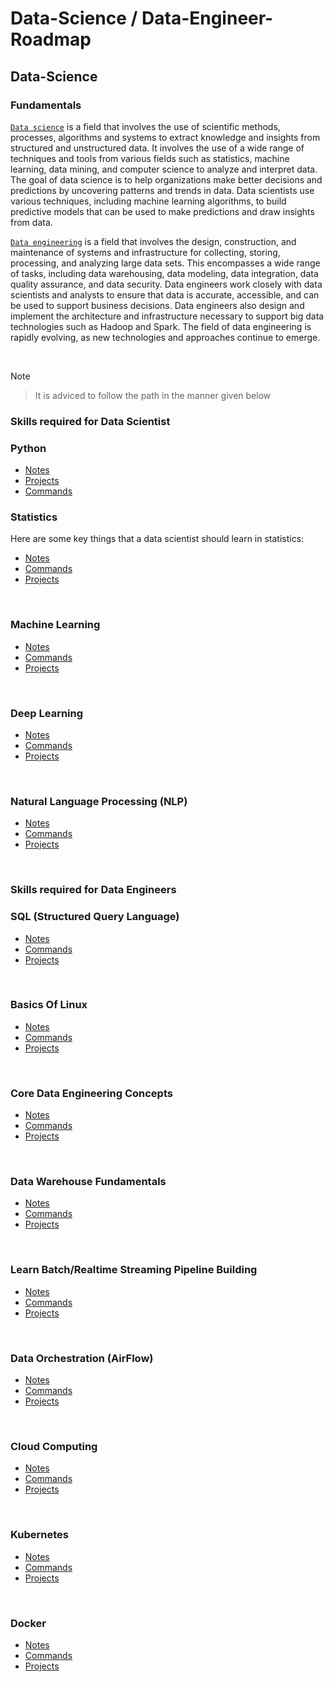 # Data-Science / Data-Engineer-Roadmap

## Data-Science 

### Fundamentals

[`Data science`](https://github.com/yashdev9274/Data-Scientist-Roadmap/edit/main/README.md#skills-required-for-data-scietists) is a field that involves the use of scientific methods, processes, algorithms and systems to extract knowledge and insights from structured and unstructured data. It involves the use of a wide range of techniques and tools from various fields such as statistics, machine learning, data mining, and computer science to analyze and interpret data. The goal of data science is to help organizations make better decisions and predictions by uncovering patterns and trends in data. Data scientists use various techniques, including machine learning algorithms, to build predictive models that can be used to make predictions and draw insights from data.

[`Data engineering`](https://github.com/yashdev9274/Data-Scientist-Roadmap/edit/main/README.md#skills-required-for-data-engineers) is a field that involves the design, construction, and maintenance of systems and infrastructure for collecting, storing, processing, and analyzing large data sets. This encompasses a wide range of tasks, including data warehousing, data modeling, data integration, data quality assurance, and data security. Data engineers work closely with data scientists and analysts to ensure that data is accurate, accessible, and can be used to support business decisions. Data engineers also design and implement the architecture and infrastructure necessary to support big data technologies such as Hadoop and Spark. The field of data engineering is rapidly evolving, as new technologies and approaches continue to emerge.

<br>

Note
> It is adviced to follow the path in the manner given below

### Skills required for Data Scientist

### Python 

- [Notes](DataScience/Python/README.md)
- [Projects](DataScience/Python/README.md)
- [Commands](DataScience/Python/README.md)


### Statistics

Here are some key things that a data scientist should learn in statistics:

<!-- 1. Probability: Probability is the study of random events, and is an essential part of statistics. A data scientist should understand basic concepts such as probability distributions, Bayes' theorem, and random variables. -->

- [Notes](DataScience/Statistics/README.md)
- [Commands](DataScience/Statistics/README.md)
- [Projects](DataScience/Statistics/README.md)


<br>

### Machine Learning

- [Notes](DataScience/MachineLearning/README.md)
- [Commands](DataScience/MachineLearning/README.md)
- [Projects](DataScience/MachineLearning/README.md)

<br>

### Deep Learning

- [Notes](DataScience/DeepLearning/README.md)
- [Commands](DataScience/DeepLearning/README.md)
- [Projects](DataScience/DeepLearning/README.md)

<br>

### Natural Language Processing (NLP)  

- [Notes](DataScience/NLP/README.md)
- [Commands](DataScience/NLP/README.md)
- [Projects](DataScience/NLP/README.md)

<br>

### Skills required for Data Engineers

### SQL (Structured Query Language)

- [Notes](DataScience/SQL/README.md)
- [Commands](DataScience/SQL/README.md)
- [Projects](DataScience/SQL/README.md)

<br>

### Basics Of Linux

- [Notes](DataScience/Linux/README.md)
- [Commands](DataScience/Linux/README.md)
- [Projects](DataScience/Linux/README.md)


<br>

### Core Data Engineering Concepts

- [Notes](DataScience/Statistics/Overview.md)
- [Commands](DataScience/Statistics/Overview.md)
- [Projects](DataScience/Statistics/Overview.md)


<br>

### Data Warehouse Fundamentals

- [Notes](DataScience/DataWarehouse/Overview.md)
- [Commands](DataScience/DataWarehouse/Overview.md)
- [Projects](DataScience/DataWarehouse/Overview.md)


<br>

### Learn Batch/Realtime Streaming Pipeline Building

- [Notes](https://github.com/yashdev9274/Data-Scientist-Roadmap/blob/main/Data-Science%20/SQL/Overview.md)
- [Commands](https://github.com/yashdev9274/Data-Scientist-Roadmap/blob/main/Data-Science%20/SQL/Overview.md)
- [Projects](https://github.com/yashdev9274/Data-Scientist-Roadmap/blob/main/Data-Science%20/SQL/Overview.md)


<br>

### Data Orchestration (AirFlow)

- [Notes](https://github.com/yashdev9274/Data-Scientist-Roadmap/blob/main/Data-Science%20/SQL/Overview.md)
- [Commands](https://github.com/yashdev9274/Data-Scientist-Roadmap/blob/main/Data-Science%20/SQL/Overview.md)
- [Projects](https://github.com/yashdev9274/Data-Scientist-Roadmap/blob/main/Data-Science%20/SQL/Overview.md)


<br>

### Cloud Computing

- [Notes](https://github.com/yashdev9274/Data-Scientist-Roadmap/blob/main/Data-Science%20/SQL/Overview.md)
- [Commands](https://github.com/yashdev9274/Data-Scientist-Roadmap/blob/main/Data-Science%20/SQL/Overview.md)
- [Projects](https://github.com/yashdev9274/Data-Scientist-Roadmap/blob/main/Data-Science%20/SQL/Overview.md)


<br>

### Kubernetes

- [Notes](DataScience/Kubernetes/README.md)
- [Commands](DataScience/Kubernetes/README.md)
- [Projects](DataScience/Kubernetes/README.md)


<br>

### Docker

- [Notes](DataScience/Docker/README.md)
- [Commands](DataScience/Docker/README.md)
- [Projects](DataScience/Docker/README.md)


<br>

<!-- ### Data Ingestion
<br>

### Data Munging
<br>

### Tool Box

<br> -->


